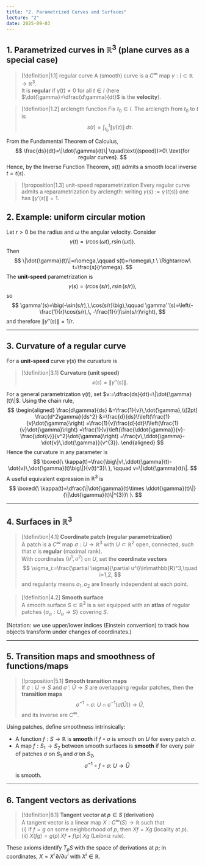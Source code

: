 ```yaml
---
title: "2. Parametrized Curves and Surfaces"
lecture: "2"
date: 2025-09-03
---
```


## 1. Parametrized curves in $\mathbb{R}^3$ (plane curves as a special case)

> [!definition|1.1] regular curve
> A (smooth) curve is a $C^\infty$ map $\gamma:I\subset\mathbb{R}\to\mathbb{R}^3$.  
> It is **regular** if $\dot{\gamma}(t)\neq 0$ for all $t\in I$ (here $\dot{\gamma}=\dfrac{d\gamma}{dt}$ is the **velocity**).

> [!definition|1.2] arclength function
> Fix $t_0\in I$. The arclength from $t_0$ to $t$ is
> $$
> s(t)=\int_{t_0}^{t}\|\dot{\gamma}(\tau)\|\,d\tau.
> $$

From the Fundamental Theorem of Calculus,
$$
\frac{ds}{dt}=\|\dot{\gamma}(t)\| \quad\text{(speed)}>0\ \text{for regular curves}.
$$
Hence, by the Inverse Function Theorem, $s(t)$ admits a smooth local inverse $t=t(s)$.

> [!proposition|1.3] unit-speed reparametrization
> Every regular curve admits a reparametrization by arclength: writing $\gamma(s):=\gamma\!\big(t(s)\big)$ one has $\|\gamma'(s)\|=1$.

## 2. Example: uniform circular motion
Let $r>0$ be the radius and $\omega$ the angular velocity. Consider
$$
\gamma(t)=\big(r\cos(\omega t),\, r\sin(\omega t)\big).
$$
Then
$$
\|\dot{\gamma}(t)\|=r\omega,\qquad
s(t)=r\omega\,t \ \Rightarrow\ t=\frac{s}{r\omega}.
$$
The **unit-speed** parametrization is
$$
\gamma(s)=\big(r\cos(s/r),\, r\sin(s/r)\big),
$$
so
$$
\gamma'(s)=\big(-\sin(s/r),\,\cos(s/r)\big),\qquad
\gamma''(s)=\left(-\frac{1}{r}\cos(s/r),\, -\frac{1}{r}\sin(s/r)\right),
$$
and therefore $\|\gamma''(s)\|=1/r$.

***

## 3. Curvature of a regular curve
For a **unit-speed** curve $\gamma(s)$ the curvature is
> [!definition|3.1]
> **Curvature (unit speed)**  
> $$
> \kappa(s)=\big\|\gamma''(s)\big\|.
> $$

For a general parametrization $\gamma(t)$, set $v:=\dfrac{ds}{dt}=\|\dot{\gamma}(t)\|$. Using the chain rule,
$$
\begin{aligned}
\frac{d\gamma}{ds}
&=\frac{1}{v}\,\dot{\gamma},\\[2pt]
\frac{d^2\gamma}{ds^2}
&=\frac{d}{ds}\!\left(\frac{1}{v}\dot{\gamma}\right)
=\frac{1}{v}\frac{d}{dt}\!\left(\frac{1}{v}\dot{\gamma}\right)
=\frac{1}{v}\left(\frac{\ddot{\gamma}}{v}-\frac{\dot{v}}{v^2}\dot{\gamma}\right)
=\frac{v\,\ddot{\gamma}-\dot{v}\,\dot{\gamma}}{v^{3}}.
\end{aligned}
$$
Hence the curvature in any parameter is
$$
\boxed{\ \kappa(t)=\frac{\big\|v\,\ddot{\gamma}(t)-\dot{v}\,\dot{\gamma}(t)\big\|}{v(t)^3}\ },
\qquad v=\|\dot{\gamma}(t)\|.
$$
A useful equivalent expression in $\mathbb{R}^3$ is
$$
\boxed{\ \kappa(t)=\dfrac{\|\dot{\gamma}(t)\times \ddot{\gamma}(t)\|}{\|\dot{\gamma}(t)\|^{3}}\ }.
$$

***

## 4. Surfaces in $\mathbb{R}^3$

> [!definition|4.1]
> **Coordinate patch (regular parametrization)**  
> A patch is a $C^\infty$ map $\sigma:U\to\mathbb{R}^3$ with $U\subset\mathbb{R}^2$ open, connected, such that $\sigma$ is **regular** (maximal rank).  
> With coordinates $(u^1,u^2)$ on $U$, set the **coordinate vectors**
> $$
> \sigma_i:=\frac{\partial \sigma}{\partial u^i}\in\mathbb{R}^3,\quad i=1,2,
> $$
> and regularity means $\sigma_1,\sigma_2$ are linearly independent at each point.

> [!definition|4.2]
> **Smooth surface**  
> A smooth surface $S\subset\mathbb{R}^3$ is a set equipped with an **atlas** of regular patches $\{\sigma_\alpha:U_\alpha\to S\}$ covering $S$.

(Notation: we use upper/lower indices (Einstein convention) to track how objects transform under changes of coordinates.)

***

## 5. Transition maps and smoothness of functions/maps

> [!proposition|5.1]
> **Smooth transition maps**  
> If $\sigma:U\to S$ and $\tilde{\sigma}:\tilde{U}\to S$ are overlapping regular patches, then the **transition maps**
> $$
> \tilde{\sigma}^{-1}\!\circ \sigma:\ U\cap \sigma^{-1}(\tilde{\sigma}(\tilde{U}))\ \longrightarrow\ \tilde{U},
> $$
> and its inverse are $C^\infty$.

Using patches, define smoothness intrinsically:
- A function $f:S\to\mathbb{R}$ is **smooth** if $f\circ\sigma$ is smooth on $U$ for every patch $\sigma$.
- A map $f:S_1\to S_2$ between smooth surfaces is **smooth** if for every pair of patches $\sigma$ on $S_1$ and $\tilde{\sigma}$ on $S_2$,
$$
\tilde{\sigma}^{-1}\circ f\circ \sigma:\ U\to \tilde{U}
$$
is smooth.

***

## 6. Tangent vectors as derivations

> [!definition|6.1]
> **Tangent vector at $p\in S$ (derivation)**  
> A tangent vector is a linear map $X:C^\infty(S)\to\mathbb{R}$ such that  
> (i) If $f=g$ on some neighborhood of $p$, then $Xf=Xg$ (locality at $p$).  
> (ii) $X(fg)=g(p)\,Xf+f(p)\,Xg$ (Leibniz rule).

These axioms identify $T_pS$ with the space of derivations at $p$; in coordinates, $X=X^i\,\partial/\partial u^i$ with $X^i\in\mathbb{R}$.